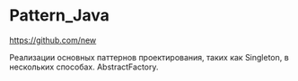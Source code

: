# Pattern_Java
https://github.com/new

Реализации основных паттернов проектирования, таких как Singleton, в нескольких способах.
AbstractFactory.
